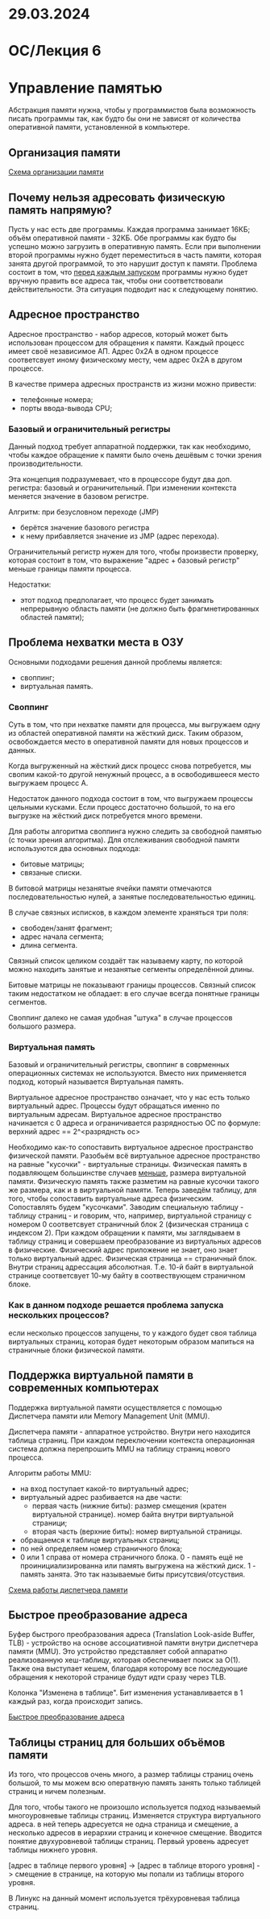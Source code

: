 # 29.03.2024

# ОС/Лекция 6

# Управление памятью

Абстракция памяти нужна, чтобы у программистов была возможность писать программы так, как будто бы они не зависят от количества оперативной памяти, установленной в компьютере.

## Организация памяти

[Схема организации памяти](../assets/suai_os_program_memory_layout.png)

## Почему нельзя адресовать физическую память напрямую?

Пусть у нас есть две программы. Каждая программа занимает 16КБ; объём оперативной памяти - 32КБ. Обе программы как будто бы успешно можно загрузить в оперативную память. Если при выполнении второй программы нужно будет переместиться в часть памяти, которая занята другой программой, то это нарушит доступ к памяти. Проблема состоит в том, что <u>перед каждым запуском</u> программы нужно будет вручную править все адреса так, чтобы они соответствовали действительности. Эта ситуация подводит нас к следующему понятию.

## Адресное пространство

Адресное пространство - набор адресов, который может быть использован процессом для обращения к памяти. Каждый процесс имеет своё независимое АП. Адрес 0x2A в одном процессе соответсвует иному физическому месту, чем адрес 0x2A в другом процессе.

В качестве примера адресных пространств из жизни можно привести:
- телефонные номера;
- порты ввода-вывода CPU;

### Базовый и ограничительный регистры

Данный подход требует аппаратной поддержки, так как необходимо, чтобы каждое обращение к памяти было очень дешёвым с точки зрения производительности.

Эта концепция подразумевает, что в процессоре будут два доп. регистра: базовый и ограничительный. При изменении контекста меняется значение в базовом регистре.

Алгритм:
при безусловном переходе (JMP)
- берётся значение базового регистра
- к нему прибавляется значение из JMP (адрес перехода).

Ограничительный регистр нужен для того, чтобы произвести проверку, которая состоит в том, что выражение "адрес + базовый регистр" меньше границы памяти процесса.

Недостатки:
- этот подход предполагает, что процесс будет занимать непрерывную область памяти (не должно быть фрагмнетированных областей памяти);

## Проблема нехватки места в ОЗУ

Основными подходами решения данной проблемы является:
- своппинг;
- виртуальная память.

### Своппинг

Суть в том, что при нехватке памяти для процесса, мы выгружаем одну из областей оперативной памяти на жёсткий диск. Таким образом, освобождается место в оперативной памяти для новых процессов и данных.

Когда выгруженный на жёсткий диск процесс снова потребуется, мы свопим какой-то другой ненужный процесс, а в освободившееся место выгружаем процесс A.

Недостаток данного подхода состоит в том, что выгружаем процессы цельными кусками. Если процесс достаточно большой, то на его выгрузке на жёсткий диск потребуется много времени.

Для работы алгоритма своппинга нужно следить за свободной памятью (с точки зрения алгоритма). Для отслеживания свободной памяти используются два основных подхода:
- битовые матрицы;
- связаные списки.

В битовой матрицы незанятые ячейки памяти отмечаются последовательностью нулей, а занятые последовательностью единиц.

В случае связных исписков, в каждом элементе храняться три поля:
- свободен/занят фрагмент;
- адрес начала сегмента;
- длина сегмента.

Связный список целиком создаёт так называему карту, по которой можно находить занятые и незанятые сегменты определённой длины.

Битовые матрицы не показывают границы процессов. Связный список таким недостатком не обладает: в его случае всегда понятные границы сегментов.

Своппинг далеко не самая удобная "штука" в случае процессов большого размера.

### Виртуальная память

Базовый и ограничительный регистры, своппинг в соврменных операционных системах не используются. Вместо них применяется подход, который называется Виртуальная память.

Виртуальное адресное пространство означает, что у нас есть только виртуальный адрес. Процессы будут обращаться именно по виртуальным адресам. Виртуальное адресное пространство начинается с 0 адреса и ограничивается разрядностью ОС по формуле: верхний адрес == 2^<разряднсть ос>

Необходимо как-то сопоставить виртуальное адресное пространство физической памяти. Разобьём всё виртуальное адресное пространство на равные "кусочки" - виртуальные страницы. Физическая память в подавляющем большинстве случаев <u>меньше</u>, размера виртуальной памяти. Физическую память также разметим на равные кусочки такого же размера, как и в виртуальной памяти. Теперь заведём таблицу, для того, чтобы сопоставить виртуальные адреса физическим. Сопоставлять будем "кусочками". Заводим специальную таблицу - таблицу страниц - и говорим, что, например, виртуальной страницу с номером 0 соответсвует страничный блок 2 (физическая страница с индексом 2). При каждом обращении к памяти, мы заглядываем в таблицу страниц и совершаем преобразование из виртуальных адресов в физические. Физический адрес приложение не знает, оно знает только виртуальный адрес. Физическая страница == страничный блок. Внутри страниц адрессация абсолютная. Т.е. 10-й байт в виртуальной странице соответсвует 10-му байту в соотвествующем страничном блоке.

### Как в данном подходе решается проблема запуска нескольких процессов?

если несколько процессов запущены, то у каждого будет своя таблица виртуальных страниц, которая будет некоторым образом мапиться на страничные блоки физической памяти.

## Поддержка виртуальной памяти в современных компьютерах 

Поддержка виртуальной памяти осуществляется с помощью Диспетчера памяти или Memory Management Unit (MMU).

Диспетчера памяти - аппаратное устройство. Внутри него находится таблица страниц. При каждом переключении контекста операционная система должна перепрошить MMU на таблицу страниц нового процесса.

Алгоритм работы MMU:
- на вход поступает какой-то виртуальный адрес;
- виртуальный адрес разбивается на две части:
	- первая часть (нижние биты): размер смещения (кратен виртуальной странице). номер байта внутри виртуальной страници;
	- вторая часть (верхние биты): номер виртуальной страницы.
- обращаемся к таблице виртуальных страниц;
- по ней определяем номер страничного блока;
- 0 или 1 справа от номера страничного блока. 0 - память ещё не проинициализированна или память выгружена на жёсткий диск. 1 - память занята. Это так называемые биты присутсвия/отсуствия.

[Схема работы диспетчера памяти](../assets/suai_os_mmu_algorithm.jpg)

## Быстрое преобразование адреса

Буфер быстрого преобразования адреса (Translation Look-aside Buffer, TLB) - устройство на основе ассоциативной памяти внутри диспетчера памяти (MMU). Это устройство представляет собой аппаратно реализованную хеш-таблицу, которая обеспечивает поиск за O(1). Также она выступает кешем, благодаря которому все последующие обращения к некоторой странице будут идти сразу через TLB.

Колонка "Изменена в таблице". Бит изменения устанавливается в 1 каждый раз, когда происходит запись.

[Быстрое преобразование адреса](../assets/suai_os_fast_address_conversion.jpg)

## Таблицы страниц для больших объёмов памяти

Из того, что процессов очень много, а размер таблицы страниц очень большой, то мы можем всю оператвную память занять только таблицей страниц и ничем полезным.

Для того, чтобы такого не произошло используется подход называемый многоуровневые таблицы страниц. Изменяется структура виртуального адреса. в ней теперь адресуется не одна страница и смещение, а несколько адресов в иерархии страниц и конечное смещение. Вводится понятие двухуровневой таблицы страниц. Первый уровень адресует таблицы нижнего уровня.

\[адрес в таблице первого уровня\] -> \[адрес в таблице второго уровня\] -> смещение в странице, на которую мы попали из таблицы второго уровня.

В Линукс на данный момент используется трёхуровневая таблица страниц.
